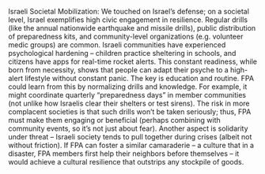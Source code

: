 Israeli Societal Mobilization: We touched on Israel’s defense; on a societal level, Israel exemplifies high civic engagement in resilience. Regular drills (like the annual nationwide earthquake and missile drills), public distribution of preparedness kits, and community-level organizations (e.g. volunteer medic groups) are common. Israeli communities have experienced psychological hardening – children practice sheltering in schools, and citizens have apps for real-time rocket alerts. This constant readiness, while born from necessity, shows that people can adapt their psyche to a high-alert lifestyle without constant panic. The key is education and routine. FPA could learn from this by normalizing drills and knowledge. For example, it might coordinate quarterly “preparedness days” in member communities (not unlike how Israelis clear their shelters or test sirens). The risk in more complacent societies is that such drills won’t be taken seriously; thus, FPA must make them engaging or beneficial (perhaps combining with community events, so it’s not just about fear). Another aspect is solidarity under threat – Israeli society tends to pull together during crises (albeit not without friction). If FPA can foster a similar camaraderie – a culture that in a disaster, FPA members first help their neighbors before themselves – it would achieve a cultural resilience that outstrips any stockpile of goods.